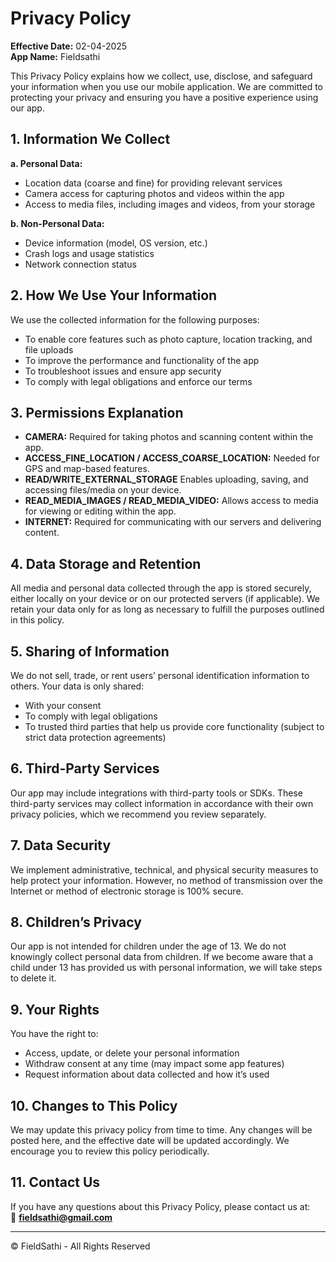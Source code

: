 # Privacy Policy

**Effective Date:** 02-04-2025  
**App Name:** Fieldsathi

This Privacy Policy explains how we collect, use, disclose, and safeguard your information when you use our mobile application. We are committed to protecting your privacy and ensuring you have a positive experience using our app.

## 1. Information We Collect

**a. Personal Data:**

- Location data (coarse and fine) for providing relevant services  
- Camera access for capturing photos and videos within the app  
- Access to media files, including images and videos, from your storage  

**b. Non-Personal Data:**

- Device information (model, OS version, etc.)  
- Crash logs and usage statistics  
- Network connection status  

## 2. How We Use Your Information

We use the collected information for the following purposes:

- To enable core features such as photo capture, location tracking, and file uploads  
- To improve the performance and functionality of the app  
- To troubleshoot issues and ensure app security  
- To comply with legal obligations and enforce our terms  

## 3. Permissions Explanation

- **CAMERA:** Required for taking photos and scanning content within the app.  
- **ACCESS_FINE_LOCATION / ACCESS_COARSE_LOCATION:** Needed for GPS and map-based features.  
- **READ/WRITE_EXTERNAL_STORAGE** Enables uploading, saving, and accessing files/media on your device.  
- **READ_MEDIA_IMAGES / READ_MEDIA_VIDEO:** Allows access to media for viewing or editing within the app.  
- **INTERNET:** Required for communicating with our servers and delivering content.  

## 4. Data Storage and Retention

All media and personal data collected through the app is stored securely, either locally on your device or on our protected servers (if applicable). We retain your data only for as long as necessary to fulfill the purposes outlined in this policy.

## 5. Sharing of Information

We do not sell, trade, or rent users’ personal identification information to others. Your data is only shared:

- With your consent  
- To comply with legal obligations  
- To trusted third parties that help us provide core functionality (subject to strict data protection agreements)  

## 6. Third-Party Services

Our app may include integrations with third-party tools or SDKs. These third-party services may collect information in accordance with their own privacy policies, which we recommend you review separately.

## 7. Data Security

We implement administrative, technical, and physical security measures to help protect your information. However, no method of transmission over the Internet or method of electronic storage is 100% secure.

## 8. Children’s Privacy

Our app is not intended for children under the age of 13. We do not knowingly collect personal data from children. If we become aware that a child under 13 has provided us with personal information, we will take steps to delete it.

## 9. Your Rights

You have the right to:

- Access, update, or delete your personal information  
- Withdraw consent at any time (may impact some app features)  
- Request information about data collected and how it’s used  

## 10. Changes to This Policy

We may update this privacy policy from time to time. Any changes will be posted here, and the effective date will be updated accordingly. We encourage you to review this policy periodically.

## 11. Contact Us

If you have any questions about this Privacy Policy, please contact us at:  
📧 **fieldsathi@gmail.com**

---

© FieldSathi - All Rights Reserved
